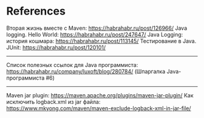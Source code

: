 # References
Вторая жизнь вместе с Maven:                     https://habrahabr.ru/post/126966/
Java logging. Hello World:                       https://habrahabr.ru/post/247647/
Java Logging: история кошмара:                   https://habrahabr.ru/post/113145/
Тестирование в Java. JUnit:                      https://habrahabr.ru/post/120101/

-----

Список полезных ссылок для Java программиста:    https://habrahabr.ru/company/luxoft/blog/280784/
(Шпаргалка Java-программиста #6)

-----

Maven jar plugin:                           https://maven.apache.org/plugins/maven-jar-plugin/
Как исключить logback.xml из jar файла:     https://www.mkyong.com/maven/maven-exclude-logback-xml-in-jar-file/
